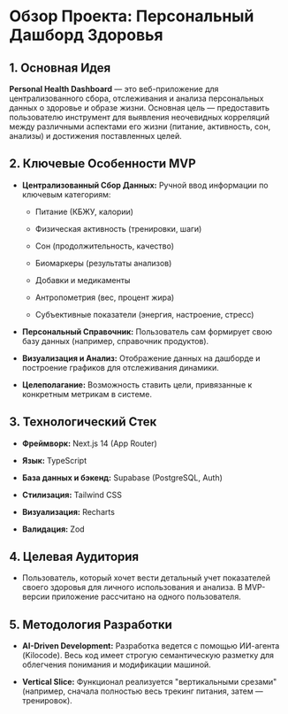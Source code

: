 # Обзор Проекта: Персональный Дашборд Здоровья

## 1. Основная Идея

**Personal Health Dashboard** — это веб-приложение для централизованного сбора, отслеживания и анализа персональных данных о здоровье и образе жизни. Основная цель — предоставить пользователю инструмент для выявления неочевидных корреляций между различными аспектами его жизни (питание, активность, сон, анализы) и достижения поставленных целей.

## 2. Ключевые Особенности MVP

- **Централизованный Сбор Данных:** Ручной ввод информации по ключевым категориям:
    
    - Питание (КБЖУ, калории)
        
    - Физическая активность (тренировки, шаги)
        
    - Сон (продолжительность, качество)
        
    - Биомаркеры (результаты анализов)
        
    - Добавки и медикаменты
        
    - Антропометрия (вес, процент жира)
        
    - Субъективные показатели (энергия, настроение, стресс)
        
- **Персональный Справочник:** Пользователь сам формирует свою базу данных (например, справочник продуктов).
    
- **Визуализация и Анализ:** Отображение данных на дашборде и построение графиков для отслеживания динамики.
    
- **Целеполагание:** Возможность ставить цели, привязанные к конкретным метрикам в системе.
    

## 3. Технологический Стек

- **Фреймворк:** Next.js 14 (App Router)
    
- **Язык:** TypeScript
    
- **База данных и бэкенд:** Supabase (PostgreSQL, Auth)
    
- **Стилизация:** Tailwind CSS
    
- **Визуализация:** Recharts
    
- **Валидация:** Zod
    

## 4. Целевая Аудитория

- Пользователь, который хочет вести детальный учет показателей своего здоровья для личного использования и анализа. В MVP-версии приложение рассчитано на одного пользователя.
    

## 5. Методология Разработки

- **AI-Driven Development:** Разработка ведется с помощью ИИ-агента (Kilocode). Весь код имеет строгую семантическую разметку для облегчения понимания и модификации машиной.
    
- **Vertical Slice:** Функционал реализуется "вертикальными срезами" (например, сначала полностью весь трекинг питания, затем — тренировок).